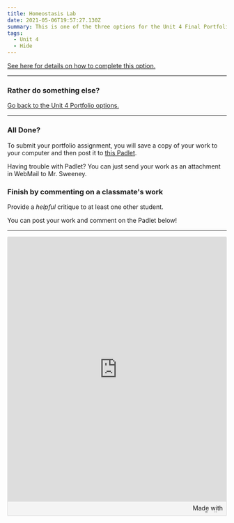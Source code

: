 ```yaml
---
title: Homeostasis Lab
date: 2021-05-06T19:57:27.130Z
summary: This is one of the three options for the Unit 4 Final Portfolio.
tags:
  - Unit 4
  - Hide
---
```

[See here for details on how to complete this option.](https://docs.google.com/presentation/d/11tWv-xtFc3N_KBV_O5eZW_1sKQnfBqORv81y7J2RerA/edit?usp=sharing)

- - -

### Rather do something else?

[Go back to the Unit 4 Portfolio options.](/posts/unit-4-final-portfolio/)

- - -

### All Done?

To submit your portfolio assignment, you will save a copy of your work to your computer and then post it to [this Padlet](https://padlet.com/MNCA/8wq4rltpuqstfxfl).

Having trouble with Padlet? You can just send your work as an attachment in WebMail to Mr. Sweeney.

### Finish by commenting on a classmate's work

Provide a *helpful* critique to at least one other student.

You can post your work and comment on the Padlet below!

---
<div class="padlet-embed" style="border:1px solid rgba(0,0,0,0.1);border-radius:2px;box-sizing:border-box;overflow:hidden;position:relative;width:100%;background:#F4F4F4"><p style="padding:0;margin:0"><iframe src="https://padlet.com/embed/8wq4rltpuqstfxfl" frameborder="0" allow="camera;microphone;geolocation" style="width:100%;height:608px;display:block;padding:0;margin:0"></iframe></p><div style="padding:8px;text-align:right;margin:0;"><a href="https://padlet.com?ref=embed" style="padding:0;margin:0;border:none;display:block;line-height:1;height:16px" target="_blank"><img src="https://padlet.net/embeds/made_with_padlet.png" width="86" height="16" style="padding:0;margin:0;background:none;border:none;display:inline;box-shadow:none" alt="Made with Padlet"></a></div></div>